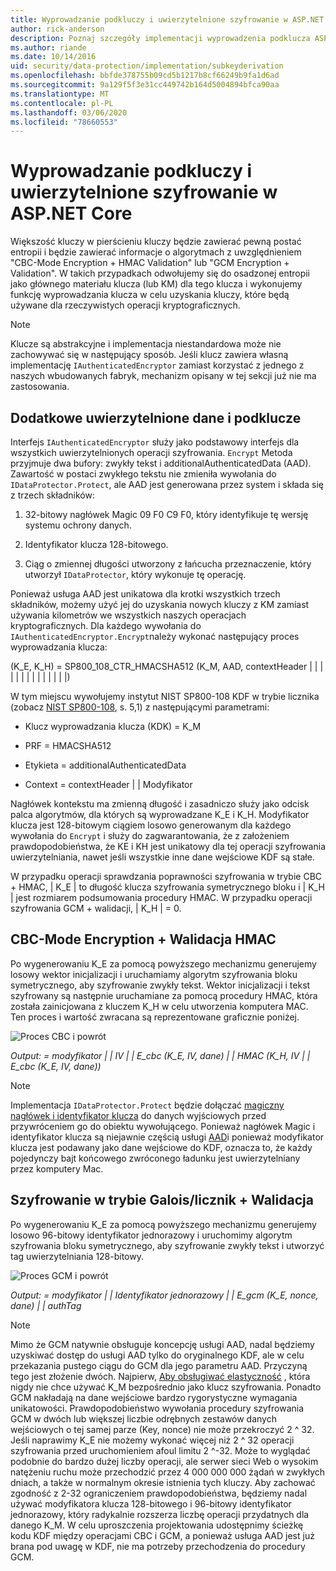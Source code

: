 ```yaml
---
title: Wyprowadzanie podkluczy i uwierzytelnione szyfrowanie w ASP.NET Core
author: rick-anderson
description: Poznaj szczegóły implementacji wyprowadzenia podklucza ASP.NET Core ochrony danych i uwierzytelniania uwierzytelnionego.
ms.author: riande
ms.date: 10/14/2016
uid: security/data-protection/implementation/subkeyderivation
ms.openlocfilehash: bbfde378755b09cd5b1217b8cf66249b9fa1d6ad
ms.sourcegitcommit: 9a129f5f3e31cc449742b164d5004894bfca90aa
ms.translationtype: MT
ms.contentlocale: pl-PL
ms.lasthandoff: 03/06/2020
ms.locfileid: "78660553"
---
```

# <a name="subkey-derivation-and-authenticated-encryption-in-aspnet-core"></a>Wyprowadzanie podkluczy i uwierzytelnione szyfrowanie w ASP.NET Core

<a name="data-protection-implementation-subkey-derivation"></a>

Większość kluczy w pierścieniu kluczy będzie zawierać pewną postać entropii i będzie zawierać informacje o algorytmach z uwzględnieniem "CBC-Mode Encryption + HMAC Validation" lub "GCM Encryption + Validation". W takich przypadkach odwołujemy się do osadzonej entropii jako głównego materiału klucza (lub KM) dla tego klucza i wykonujemy funkcję wyprowadzania klucza w celu uzyskania kluczy, które będą używane dla rzeczywistych operacji kryptograficznych.

> [!NOTE]
> Klucze są abstrakcyjne i implementacja niestandardowa może nie zachowywać się w następujący sposób. Jeśli klucz zawiera własną implementację `IAuthenticatedEncryptor` zamiast korzystać z jednego z naszych wbudowanych fabryk, mechanizm opisany w tej sekcji już nie ma zastosowania.

<a name="data-protection-implementation-subkey-derivation-aad"></a>

## <a name="additional-authenticated-data-and-subkey-derivation"></a>Dodatkowe uwierzytelnione dane i podklucze

Interfejs `IAuthenticatedEncryptor` służy jako podstawowy interfejs dla wszystkich uwierzytelnionych operacji szyfrowania. `Encrypt` Metoda przyjmuje dwa bufory: zwykły tekst i additionalAuthenticatedData (AAD). Zawartość w postaci zwykłego tekstu nie zmieniła wywołania do `IDataProtector.Protect`, ale AAD jest generowana przez system i składa się z trzech składników:

1. 32-bitowy nagłówek Magic 09 F0 C9 F0, który identyfikuje tę wersję systemu ochrony danych.

2. Identyfikator klucza 128-bitowego.

3. Ciąg o zmiennej długości utworzony z łańcucha przeznaczenie, który utworzył `IDataProtector`, który wykonuje tę operację.

Ponieważ usługa AAD jest unikatowa dla krotki wszystkich trzech składników, możemy użyć jej do uzyskania nowych kluczy z KM zamiast używania kilometrów we wszystkich naszych operacjach kryptograficznych. Dla każdego wywołania do `IAuthenticatedEncryptor.Encrypt`należy wykonać następujący proces wyprowadzania klucza:

(K_E, K_H) = SP800_108_CTR_HMACSHA512 (K_M, AAD, contextHeader | | | | | | | | | | | | | |)

W tym miejscu wywołujemy instytut NIST SP800-108 KDF w trybie licznika (zobacz [NIST SP800-108](https://nvlpubs.nist.gov/nistpubs/Legacy/SP/nistspecialpublication800-108.pdf), s. 5,1) z następującymi parametrami:

* Klucz wyprowadzania klucza (KDK) = K_M

* PRF = HMACSHA512

* Etykieta = additionalAuthenticatedData

* Context = contextHeader | | Modyfikator

Nagłówek kontekstu ma zmienną długość i zasadniczo służy jako odcisk palca algorytmów, dla których są wyprowadzane K_E i K_H. Modyfikator klucza jest 128-bitowym ciągiem losowo generowanym dla każdego wywołania do `Encrypt` i służy do zagwarantowania, że z założeniem prawdopodobieństwa, że KE i KH jest unikatowy dla tej operacji szyfrowania uwierzytelniania, nawet jeśli wszystkie inne dane wejściowe KDF są stałe.

W przypadku operacji sprawdzania poprawności szyfrowania w trybie CBC + HMAC, | K_E | to długość klucza szyfrowania symetrycznego bloku i | K_H | jest rozmiarem podsumowania procedury HMAC. W przypadku operacji szyfrowania GCM + walidacji, | K_H | = 0.

## <a name="cbc-mode-encryption--hmac-validation"></a>CBC-Mode Encryption + Walidacja HMAC

Po wygenerowaniu K_E za pomocą powyższego mechanizmu generujemy losowy wektor inicjalizacji i uruchamiamy algorytm szyfrowania bloku symetrycznego, aby szyfrowanie zwykły tekst. Wektor inicjalizacji i tekst szyfrowany są następnie uruchamiane za pomocą procedury HMAC, która została zainicjowana z kluczem K_H w celu utworzenia komputera MAC. Ten proces i wartość zwracana są reprezentowane graficznie poniżej.

![Proces CBC i powrót](subkeyderivation/_static/cbcprocess.png)

*Output: = modyfikator | | IV | | E_cbc (K_E, IV, dane) | | HMAC (K_H, IV | | E_cbc (K_E, IV, dane))*

> [!NOTE]
> Implementacja `IDataProtector.Protect` będzie dołączać [magiczny nagłówek i identyfikator klucza](xref:security/data-protection/implementation/authenticated-encryption-details) do danych wyjściowych przed przywróceniem go do obiektu wywołującego. Ponieważ nagłówek Magic i identyfikator klucza są niejawnie częścią usługi [AAD](xref:security/data-protection/implementation/subkeyderivation#data-protection-implementation-subkey-derivation-aad)i ponieważ modyfikator klucza jest podawany jako dane wejściowe do KDF, oznacza to, że każdy pojedynczy bajt końcowego zwróconego ładunku jest uwierzytelniany przez komputery Mac.

## <a name="galoiscounter-mode-encryption--validation"></a>Szyfrowanie w trybie Galois/licznik + Walidacja

Po wygenerowaniu K_E za pomocą powyższego mechanizmu generujemy losowo 96-bitowy identyfikator jednorazowy i uruchomimy algorytm szyfrowania bloku symetrycznego, aby szyfrowanie zwykły tekst i utworzyć tag uwierzytelniania 128-bitowy.

![Proces GCM i powrót](subkeyderivation/_static/galoisprocess.png)

*Output: = modyfikator | | Identyfikator jednorazowy | | E_gcm (K_E, nonce, dane) | | authTag*

> [!NOTE]
> Mimo że GCM natywnie obsługuje koncepcję usługi AAD, nadal będziemy uzyskiwać dostęp do usługi AAD tylko do oryginalnego KDF, ale w celu przekazania pustego ciągu do GCM dla jego parametru AAD. Przyczyną tego jest złożenie dwóch. Najpierw, [Aby obsługiwać elastyczność](xref:security/data-protection/implementation/context-headers#data-protection-implementation-context-headers) , która nigdy nie chce używać K_M bezpośrednio jako klucz szyfrowania. Ponadto GCM nakładają na dane wejściowe bardzo rygorystyczne wymagania unikatowości. Prawdopodobieństwo wywołania procedury szyfrowania GCM w dwóch lub większej liczbie odrębnych zestawów danych wejściowych o tej samej parze (Key, nonce) nie może przekroczyć 2 ^ 32. Jeśli naprawimy K_E nie możemy wykonać więcej niż 2 ^ 32 operacji szyfrowania przed uruchomieniem afoul limitu 2 ^-32. Może to wyglądać podobnie do bardzo dużej liczby operacji, ale serwer sieci Web o wysokim natężeniu ruchu może przechodzić przez 4 000 000 000 żądań w zwykłych dniach, a także w normalnym okresie istnienia tych kluczy. Aby zachować zgodność z 2-32 ograniczeniem prawdopodobieństwa, będziemy nadal używać modyfikatora klucza 128-bitowego i 96-bitowy identyfikator jednorazowy, który radykalnie rozszerza liczbę operacji przydatnych dla danego K_M. W celu uproszczenia projektowania udostępnimy ścieżkę kodu KDF między operacjami CBC i GCM, a ponieważ usługa AAD jest już brana pod uwagę w KDF, nie ma potrzeby przechodzenia do procedury GCM.
